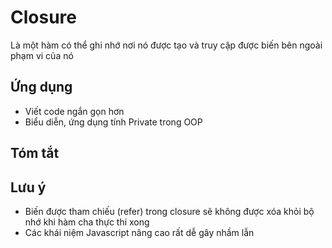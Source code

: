 # Closure
Là một hàm có thể ghi nhớ nơi nó được tạo và truy cập được biến bên ngoài phạm vi của nó

## Ứng dụng
- Viết code ngắn gọn hơn
- Biểu diễn, ứng dụng tính Private trong OOP

## Tóm tắt

## Lưu ý
- Biến được tham chiếu (refer) trong closure sẽ không được xóa khỏi bộ nhớ khi hàm cha thực thi xong
- Các khái niệm Javascript nâng cao rất dễ gây nhầm lẫn